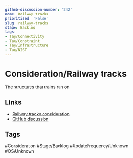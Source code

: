 ```yaml
---
github-discussion-number: '242'
name: Railway tracks
prioritised: 'False'
slug: railway-tracks
stage: Backlog
tags:
- Tag/Connectivity
- Tag/Constraint
- Tag/Infrastructure
- Tag/NIST
---
```


# Consideration/Railway tracks

The structures that trains run on

## Links

* [Railway tracks consideration](https://design.planning.data.gov.uk/planning-consideration/railway-tracks)
* [GitHub discussion](https://github.com/digital-land/data-standards-backlog/discussions/242)

## Tags

#Consideration #Stage/Backlog #UpdateFrequency/Unknown #OS/Unknown